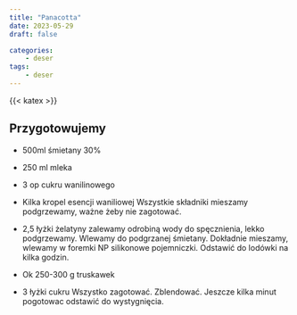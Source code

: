 ```yaml
---
title: "Panacotta"
date: 2023-05-29
draft: false

categories:
    - deser
tags:
    - deser
---
```

{{< katex >}}

## Przygotowujemy

* 500ml śmietany 30%
* 250 ml mleka
* 3 op cukru wanilinowego
* Kilka kropel esencji waniliowej
Wszystkie składniki mieszamy podgrzewamy, ważne żeby nie zagotować.
* 2,5 łyżki żelatyny zalewamy odrobiną wody do spęcznienia, lekko podgrzewamy.
Wlewamy do podgrzanej śmietany.
Dokładnie mieszamy, wlewamy w foremki NP silikonowe pojemniczki.
Odstawić do lodówki na kilka godzin.


* Ok 250-300 g truskawek
* 3 łyżki cukru
Wszystko zagotować. Zblendować. Jeszcze kilka minut pogotowac odstawić do wystygnięcia.